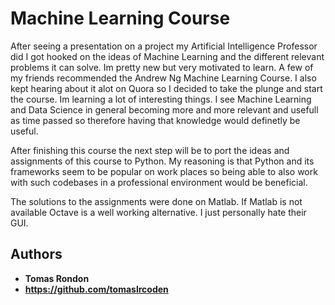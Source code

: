 # Machine Learning Course

After seeing a presentation on a project my Artificial Intelligence Professor did I got hooked on the ideas of Machine Learning and the different relevant problems it can solve. Im pretty new but very motivated to learn. A few of my friends recommended the Andrew Ng Machine Learning Course. I also kept hearing about it alot on Quora so I decided to take the plunge and start the course. Im learning a lot of interesting things. I see Machine Learning and Data Science in general becoming more and more relevant and usefull as time passed so therefore having that knowledge would definetly be useful.

After finishing this course the next step will be to port the ideas and assignments of this course to Python. My reasoning is that Python and its frameworks seem  to be popular on work places so being able to also work with such codebases in a professional environment would be beneficial.

The solutions to the assignments were done on Matlab. If Matlab is not available Octave is a well working alternative. I just personally hate their GUI.



## Authors

* **Tomas Rondon** 
* **https://github.com/tomaslrcoden** 


